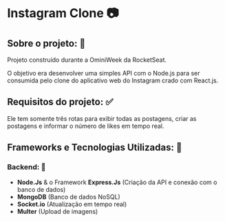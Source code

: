 # Instagram Clone 📷

## Sobre o projeto: 📃
Projeto construído durante a OminiWeek da RocketSeat.

O objetivo era desenvolver uma simples API com o Node.js para ser consumida pelo clone do aplicativo web do Instagram crado com React.js.

## Requisitos do projeto: ✅

Ele tem somente três rotas para exibir todas as postagens, criar as postagens e informar o número de likes em tempo real.

## Frameworks e Tecnologias Utilizadas: 🌌

### Backend: 💾

* <strong>Node.Js</strong> & o Framework <strong>Express.Js</strong> (Criação da API e conexão com o banco de dados)
* <strong>MongoDB</strong> (Banco de dados NoSQL)
* <strong>Socket.io</strong> (Atualização em tempo real)
* <strong>Multer</strong> (Upload de imagens)
